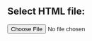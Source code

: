 <!DOCTYPE html>
<html>
<head>
  <title>Read File and Extract IDs</title>
</head>
<body>
  <h2>Select HTML file:</h2>
  <input type="file" id="fileInput" />

  <script>
    document.getElementById('fileInput').addEventListener('change', function (e) {
      const file = e.target.files[0];
      if (!file) return;

      const reader = new FileReader();

      reader.onload = function (event) {
        const content = event.target.result;

        // Parse the HTML content
        const parser = new DOMParser();
        const doc = parser.parseFromString(content, "text/html");

        // Get all elements with id and name, and not type=hidden
        const elements = doc.querySelectorAll('[id][name]');
        const validIds = [];

        elements.forEach(el => {
          const type = el.getAttribute('type');
          if (!type || type.toLowerCase() !== 'hidden') {
            validIds.push(el.id);
          }
        });

        console.log("Valid IDs:", validIds);
        alert("IDs found:\n" + validIds.join('\n'));
      };

      reader.readAsText(file);
    });
  </script>
</body>
</html>
